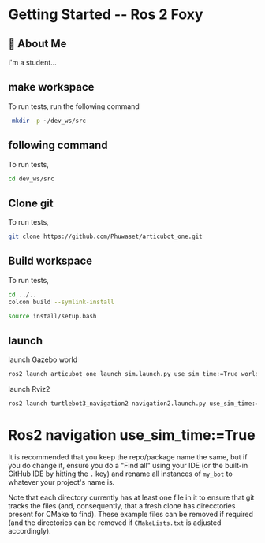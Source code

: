 # Getting Started -- Ros 2 Foxy



## 🚀 About Me
I'm a student...

## make workspace

To run tests, run the following command

```bash
 mkdir -p ~/dev_ws/src
```

##  following command

To run tests, 

```bash
cd dev_ws/src
```

##  Clone git

To run tests, 

```bash
git clone https://github.com/Phuwaset/articubot_one.git

```
## Build workspace

To run tests, 

```bash
cd ../..
colcon build --symlink-install

```

```bash
source install/setup.bash

```


## launch

launch Gazebo world

```bash
ros2 launch articubot_one launch_sim.launch.py use_sim_time:=True world:=./src/articubot_one/worlds/obstacles_last.world 
```


launch Rviz2 
```bash
ros2 launch turtlebot3_navigation2 navigation2.launch.py use_sim_time:=True map:=src/articubot_one/map/map.yaml 
```

# Ros2 navigation use_sim_time:=True

It is recommended that you keep the repo/package name the same, but if you do change it, ensure you do a "Find all" using your IDE (or the built-in GitHub IDE by hitting the `.` key) and rename all instances of `my_bot` to whatever your project's name is.

Note that each directory currently has at least one file in it to ensure that git tracks the files (and, consequently, that a fresh clone has direcctories present for CMake to find). These example files can be removed if required (and the directories can be removed if `CMakeLists.txt` is adjusted accordingly).
